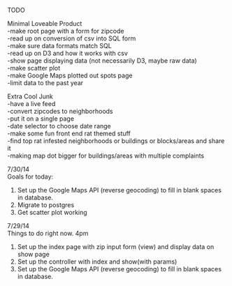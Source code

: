 
TODO

Minimal Loveable Product
<br>
-make root page with a form for zipcode<br>
-read up on conversion of csv into SQL form<br>
-make sure data formats match SQL<br>
-read up on D3 and how it works with csv<br>
-show page displaying data (not necessarily D3, maybe raw data)<br>
-make scatter plot<br>
-make Google Maps plotted out spots page<br>
-limit data to the past year

Extra Cool Junk
<br>
-have a live feed<br>
-convert zipcodes to neighborhoods<br>
-put it on a single page<br>
-date selector to choose date range<br>
-make some fun front end rat themed stuff<br>
-find top rat infested neighborhoods or buildings or blocks/areas and share it<br>
-making map dot bigger for buildings/areas with multiple complaints

7/30/14<br>
Goals for today:<br>
1. Set up the Google Maps API (reverse geocoding) to fill in blank spaces in database.<br>
2. Migrate to postgres<br>
3. Get scatter plot working<br>


7/29/14<br>
Things to do right now. 4pm<br>
1. Set up the index page with zip input form (view) and display data on show page<br>
2. Set up the controller with index and show(with params)<br>
3. Set up the Google Maps API (reverse geocoding) to fill in blank spaces in database.
